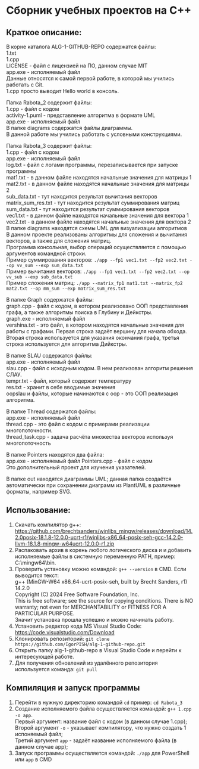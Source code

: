 # Сборник учебных проектов на C++  

## Краткое описание:  
В корне каталога ALG-1-GITHUB-REPO содержатся файлы:  
1.txt  
1.cpp  
LICENSE - файл с лицензией на ПО, данном случае MIT  
app.exe - исполняемый файл  
Данные относятся к самой первой работе, в которой мы учились работать с Git.  
1.cpp просто выводит Hello world в консоль.  

Папка Rabota_2 содержит файлы:  
1.cpp - файл с кодом  
activity-1.puml - представление алгоритма в формате UML  
app.exe - исполняемый файл  
В папке diagrams содержатся файлы диаграммы.  
В данной работе мы учились работать с условными конструкциями.  

Папка Rabota_3 содержит файлы:  
1.cpp - файл с кодом  
app.exe - исполняемый файл  
log.txt - файл с логами программы, перезаписывается при запуске программы  
mat1.txt - в данном файле находятся начальные значения для матрицы 1  
mat2.txt - в данном файле находятся начальные значения для матрицы 2  
sub_data.txt - тут находится результат вычитания векторов  
matrix_sum_res.txt - тут находится результат суммирования матриц  
sum_data.txt - тут находится результат суммирования векторов  
vec1.txt - в данном файле находятся начальные значения для вектора 1  
vec2.txt - в данном файле находятся начальные значения для вектора 2  
В папке diagrams находятся схемы UML для визуализации алгоритмов  
В данном проекте реализованы алгоритмы для сложения и вычитания векторов, а также для сложения матриц.  
Программа консольная, выбор операций осуществляется с помощью аргументов командной строки.  
Пример суммирования векторов: ```./app --fp1 vec1.txt --fp2 vec2.txt --op vv_sum --exp sum_data.txt```  
Пример вычитания векторов: ```./app --fp1 vec1.txt --fp2 vec2.txt --op vv_sub --exp sub_data.txt```  
Пример сложения матриц: ```./app --matrix_fp1 mat1.txt --matrix_fp2 mat2.txt --op mm_sum --exp matrix_sum_res.txt```  

В папке Graph содержатся файлы:  
graph.cpp - файл с кодом, в котором реализовано ООП представления графа, а также алгоритмы поиска в Глубину и Дейкстры.  
graph.exe - исполняемый файл  
vershina.txt - это файл, в котором находятся начальные значения для работы с графами. Первая строка задаёт вершину для начала обхода. Вторая строка используется для указания окончания графа, третья строка используется для алгоритма Дийкстры.  

В папке SLAU содержатся файлы:  
app.exe - исполняемый файл  
slau.cpp - файл с исходным кодом. В нем реализован алгоритм решения СЛАУ.  
tempr.txt - файл, который содержит температуру  
res.txt - хранит в себе вводимые значения  
oopslau и файлы, которые начинаются с oop - это ООП реализация алгоритма.  

В папке Thread содержатся файлы:  
app.exe - исполняемый файл  
thread.cpp - это файл с кодом с примерами реализации многопоточности.   
thread_task.cpp - задача расчёта множества векторов используя многопоточность  

В папке Pointers находятся два файла:  
app.exe - исполняемый файл
Pointers.cpp - файл с кодом  
Это дополнительный проект для изучения указателей.  

В папке out находятся диаграммы UML; данная папка создаётся автоматически при сохранении диаграмм из PlantUML в различные форматы, например SVG.  

## Использование:  
1. Скачать компилятор g++: https://github.com/brechtsanders/winlibs_mingw/releases/download/14.2.0posix-18.1.8-12.0.0-ucrt-r1/winlibs-x86_64-posix-seh-gcc-14.2.0-llvm-18.1.8-mingw-w64ucrt-12.0.0-r1.zip
2. Распаковать архив в корень любого логического диска и и добавить исполняемые файлы в системную переменную PATH, пример: C:\mingw64\bin.  
3. Проверить установку можно командой: ```g++ --version``` в CMD. Если выводится текст:  
g++ (MinGW-W64 x86_64-ucrt-posix-seh, built by Brecht Sanders, r1) 14.2.0  
Copyright (C) 2024 Free Software Foundation, Inc.  
This is free software; see the source for copying conditions.  There is NO  
warranty; not even for MERCHANTABILITY or FITNESS FOR A PARTICULAR PURPOSE.  
Значит установка прошла успешно и можно начинать работу.
4. Установить редактор кода MS Visual Studio Code: https://code.visualstudio.com/Download
5. Клонировать репозиторий: ```git clone https://github.com/IgorPISH/alg-1-github-repo.git```  
6. Открыть папку alg-1-github-repo в Visual Studio Code и перейти к интересующей работе.  
7. Для получения обновлений из удалённого репозитория используется команда: ```git pull```  

## Компиляция и запуск программы  
1. Перейти в нужную директорию командой ```cd``` пример: ```cd Rabota_3```  
2. Создание исполняемого файла осуществляется командой: ```g++ 1.cpp -o app```.  
Первый аргумент: название файл с кодом (в данном случае 1.cpp);  
Второй аргумент ```-o``` - указывает компилятору, что нужно создать 1 испоняемый файл;  
Третий аргумент ```app``` - задаёт название исполняемого файла (в данном случае app);  
3. Запуск программы осуществляется командой: ```./app``` для PowerShell или ```app``` в CMD  